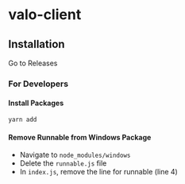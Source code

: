 # valo-client

## Installation
Go to Releases

### For Developers
#### Install Packages
```
yarn add
```

#### Remove Runnable from Windows Package
- Navigate to `node_modules/windows`
- Delete the `runnable.js` file
- In `index.js`, remove the line for runnable (line 4)



